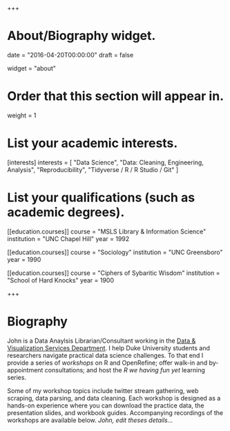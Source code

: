 +++
# About/Biography widget.

date = "2016-04-20T00:00:00"
draft = false

widget = "about"

# Order that this section will appear in.
weight = 1

# List your academic interests.
[interests]
  interests = [
    "Data Science",
    "Data: Cleaning, Engineering, Analysis",
    "Reproducibility",
    "Tidyverse / R / R Studio / Git"
  ]

# List your qualifications (such as academic degrees).
[[education.courses]]
  course = "MSLS Library & Information Science"
  institution = "UNC Chapel Hill"
  year = 1992

[[education.courses]]
  course = "Sociology"
  institution = "UNC Greensboro"
  year = 1990

[[education.courses]]
  course = "Ciphers of Sybaritic Wisdom"
  institution = "School of Hard Knocks"
  year = 1900
 
+++

# Biography

John is a Data Anaylsis Librarian/Consultant working in the [Data & Visualization Services Department](//library.duke.edu/data).  I help Duke University students and researchers navigate practical data science challenges.  To that end I provide a series of *workshops* on R and OpenRefine; offer walk-in and by-appointment consultations; and host the *R we having fun yet* learning series. 

Some of my workshop topics include twitter stream gathering, web scraping, data parsing, and data cleaning. Each workshop is designed as a hands-on experience where you can download the practice data, the presentation slides, and workbook guides. Accompanying recordings of the workshops are available below. *John, edit theses details…*